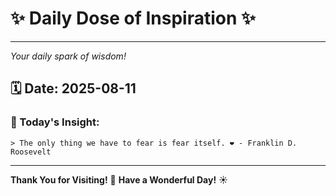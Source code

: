 # ✨ Daily Dose of Inspiration ✨

--- 

_Your daily spark of wisdom!_

## 🗓️ Date: **2025-08-11**

### 💬 Today's Insight:
```
> The only thing we have to fear is fear itself. ❤️ - Franklin D. Roosevelt
```

--- 

**Thank You for Visiting!** 🙏
**Have a Wonderful Day!** ☀️
